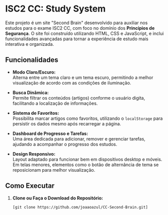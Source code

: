 # ISC2 CC: Study System

Este projeto é um site "Second Brain" desenvolvido para auxiliar nos estudos para o exame ISC2 CC, com foco no domínio dos **Princípios de Segurança**. O site foi construído utilizando HTML, CSS e JavaScript, e inclui funcionalidades avançadas para tornar a experiência de estudo mais interativa e organizada.

## Funcionalidades

- **Modo Claro/Escuro:**  
  Alterna entre um tema claro e um tema escuro, permitindo a melhor visualização de acordo com as condições de iluminação.

- **Busca Dinâmica:**  
  Permite filtrar os conteúdos (artigos) conforme o usuário digita, facilitando a localização de informações.

- **Sistema de Favoritos:**  
  Possibilita marcar artigos como favoritos, utilizando o `localStorage` para persistir os dados mesmo após recarregar a página.

- **Dashboard de Progresso e Tarefas:**  
  Uma área dedicada para adicionar, remover e gerenciar tarefas, ajudando a acompanhar o progresso dos estudos.

- **Design Responsivo:**  
  Layout adaptado para funcionar bem em dispositivos desktop e móveis. Em telas menores, elementos como o botão de alternância de tema se reposicionam para melhor visualização.

## Como Executar

1. **Clone ou Faça o Download do Repositório:**  
   ```bash
   [git clone https://github.com/joaaoazul/CC-Second-Brain.git]
